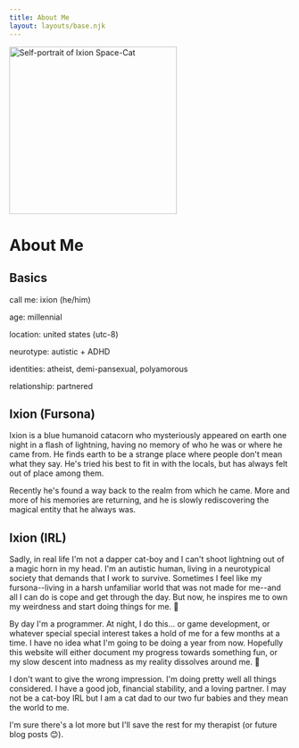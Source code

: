 ```yaml
---
title: About Me
layout: layouts/base.njk
---
```


<img src="/images/art/ixion-portrait-500.jpg" alt="Self-portrait of Ixion Space-Cat" width=300px class="float-right border-image">

# About Me

## Basics

call me: ixion (he/him)

age: millennial

location: united states (utc-8)

neurotype: autistic + ADHD

identities: atheist, demi-pansexual, polyamorous

relationship: partnered

## Ixion (Fursona)

Ixion is a blue humanoid catacorn who mysteriously appeared on earth one night in a flash of lightning, having no memory of who he was or where he came from. He finds earth to be a strange place where people don't mean what they say. He's tried his best to fit in with the locals, but has always felt out of place among them.

Recently he's found a way back to the realm from which he came. More and more of his memories are returning, and he is slowly rediscovering the magical entity that he always was.

## Ixion (IRL)

Sadly, in real life I'm not a dapper cat-boy and I can't shoot lightning out of a magic horn in my head. I'm an autistic human, living in a neurotypical society that demands that I work to survive. Sometimes I feel like my fursona--living in a harsh unfamiliar world that was not made for me--and all I can do is cope and get through the day. But now, he inspires me to own my weirdness and start doing things for me. 💜

By day I'm a programmer. At night, I do this... or game development, or whatever special special interest takes a hold of me for a few months at a time. I have no idea what I'm going to be doing a year from now. Hopefully this website will either document my progress towards something fun, or my slow descent into madness as my reality dissolves around me. 🫠

I don't want to give the wrong impression. I'm doing pretty well all things considered. I have a good job, financial stability, and a loving partner. I may not be a cat-boy IRL but I am a cat dad to our two fur babies and they mean the world to me.

I'm sure there's a lot more but I'll save the rest for my therapist (or future blog posts 😊).
